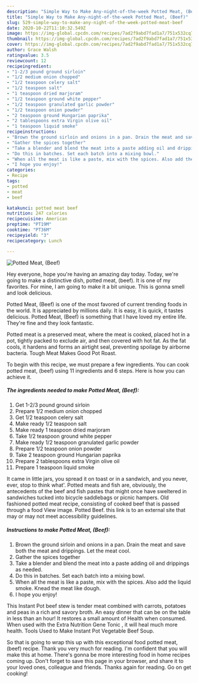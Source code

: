 ```yaml
---
description: "Simple Way to Make Any-night-of-the-week Potted Meat, (Beef)"
title: "Simple Way to Make Any-night-of-the-week Potted Meat, (Beef)"
slug: 529-simple-way-to-make-any-night-of-the-week-potted-meat-beef
date: 2020-10-22T11:10:32.549Z
image: https://img-global.cpcdn.com/recipes/7ad2f9abd7fad1a7/751x532cq70/potted-meat-beef-recipe-main-photo.jpg
thumbnail: https://img-global.cpcdn.com/recipes/7ad2f9abd7fad1a7/751x532cq70/potted-meat-beef-recipe-main-photo.jpg
cover: https://img-global.cpcdn.com/recipes/7ad2f9abd7fad1a7/751x532cq70/potted-meat-beef-recipe-main-photo.jpg
author: Grace Walsh
ratingvalue: 3.5
reviewcount: 12
recipeingredient:
- "1-2/3 pound ground sirloin"
- "1/2 medium onion chopped"
- "1/2 teaspoon celery salt"
- "1/2 teaspoon salt"
- "1 teaspoon dried marjoram"
- "1/2 teaspoon ground white pepper"
- "1/2 teaspoon granulated garlic powder"
- "1/2 teaspoon onion powder"
- "2 teaspoon ground Hungarian paprika"
- "2 tablespoons extra Virgin olive oil"
- "1 teaspoon liquid smoke"
recipeinstructions:
- "Brown the ground sirloin and onions in a pan. Drain the meat and save both the meat and drippings. Let the meat cool."
- "Gather the spices together"
- "Take a blender and blend the meat into a paste adding oil and drippings as needed."
- "Do this in batches. Set each batch into a mixing bowl."
- "When all the meat is like a paste, mix with the spices. Also add the liquid smoke. Knead the meat like dough."
- "I hope you enjoy!"
categories:
- Recipe
tags:
- potted
- meat
- beef

katakunci: potted meat beef 
nutrition: 247 calories
recipecuisine: American
preptime: "PT19M"
cooktime: "PT36M"
recipeyield: "3"
recipecategory: Lunch

---
```



![Potted Meat, (Beef)](https://img-global.cpcdn.com/recipes/7ad2f9abd7fad1a7/751x532cq70/potted-meat-beef-recipe-main-photo.jpg)

Hey everyone, hope you're having an amazing day today. Today, we're going to make a distinctive dish, potted meat, (beef). It is one of my favorites. For mine, I am going to make it a bit unique. This is gonna smell and look delicious.

Potted Meat, (Beef) is one of the most favored of current trending foods in the world. It is appreciated by millions daily. It is easy, it is quick, it tastes delicious. Potted Meat, (Beef) is something that I have loved my entire life. They're fine and they look fantastic.

Potted meat is a preserved meat, where the meat is cooked, placed hot in a pot, tightly packed to exclude air, and then covered with hot fat. As the fat cools, it hardens and forms an airtight seal, preventing spoilage by airborne bacteria. Tough Meat Makes Good Pot Roast.


To begin with this recipe, we must prepare a few ingredients. You can cook potted meat, (beef) using 11 ingredients and 6 steps. Here is how you can achieve it.

<!--inarticleads1-->

##### The ingredients needed to make Potted Meat, (Beef):

1. Get 1-2/3 pound ground sirloin
1. Prepare 1/2 medium onion chopped
1. Get 1/2 teaspoon celery salt
1. Make ready 1/2 teaspoon salt
1. Make ready 1 teaspoon dried marjoram
1. Take 1/2 teaspoon ground white pepper
1. Make ready 1/2 teaspoon granulated garlic powder
1. Prepare 1/2 teaspoon onion powder
1. Take 2 teaspoon ground Hungarian paprika
1. Prepare 2 tablespoons extra Virgin olive oil
1. Prepare 1 teaspoon liquid smoke


It came in little jars, you spread it on toast or in a sandwich, and you never, ever, stop to think what&#39;. Potted meats and fish are, obviously, the antecedents of the beef and fish pastes that might once have sweltered in sandwiches tucked into bicycle saddlebags or picnic hampers. Old fashioned potted meat recipe, consisting of cooked beef that is passed through a food View image. Potted Beef. this link is to an external site that may or may not meet accessibility guidelines. 

<!--inarticleads2-->

##### Instructions to make Potted Meat, (Beef):

1. Brown the ground sirloin and onions in a pan. Drain the meat and save both the meat and drippings. Let the meat cool.
1. Gather the spices together
1. Take a blender and blend the meat into a paste adding oil and drippings as needed.
1. Do this in batches. Set each batch into a mixing bowl.
1. When all the meat is like a paste, mix with the spices. Also add the liquid smoke. Knead the meat like dough.
1. I hope you enjoy!


This Instant Pot beef stew is tender meat combined with carrots, potatoes and peas in a rich and savory broth. An easy dinner that can be on the table in less than an hour! It restores a small amount of Health when consumed. When used with the Extra Nutrition Gene Tonic , it will heal much more health. Tools Used to Make Instant Pot Vegetable Beef Soup. 

So that is going to wrap this up with this exceptional food potted meat, (beef) recipe. Thank you very much for reading. I'm confident that you will make this at home. There's gonna be more interesting food in home recipes coming up. Don't forget to save this page in your browser, and share it to your loved ones, colleague and friends. Thanks again for reading. Go on get cooking!
